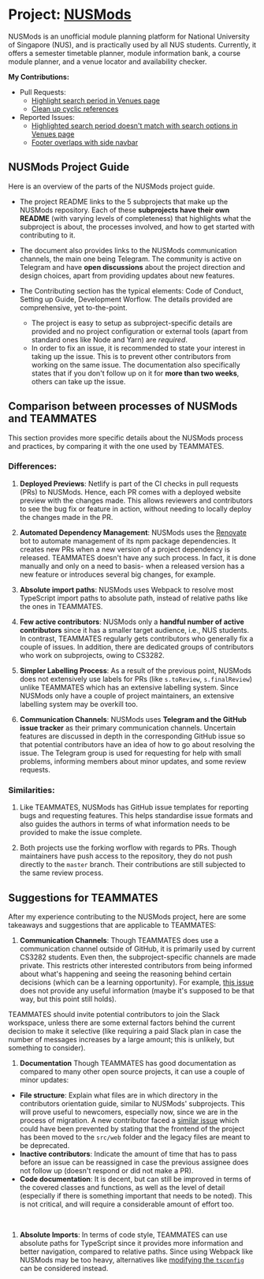 # Project: [NUSMods](https://github.com/nusmodifications/nusmods/)

NUSMods is an unofficial module planning platform for National University of Singapore (NUS), and is practically used by all NUS students. Currently, it offers a semester timetable planner, module information bank, a course module planner, and a venue locator and availability checker.

**My Contributions:**
- Pull Requests:
	- [Highlight search period in Venues page](https://github.com/nusmodifications/nusmods/pull/1583)
	- [Clean up cyclic references](https://github.com/nusmodifications/nusmods/pull/1636)
- Reported Issues:
	- [Highlighted search period doesn't match with search options in Venues page](https://github.com/nusmodifications/nusmods/issues/1647)
	- [Footer overlaps with side navbar](https://github.com/nusmodifications/nusmods/issues/1646)

## NUSMods Project Guide

Here is an overview of the parts of the NUSMods project guide.

- The project README links to the 5 subprojects that make up the NUSMods repository. Each of these **subprojects have their own README** (with varying levels of completeness) that highlights what the subproject is about, the processes involved, and how to get started with contributing to it.

- The document also provides links to the NUSMods communication channels, the main one being Telegram. The community is active on Telegram and have **open discussions** about the project direction and design choices, apart from providing updates about new features.

- The Contributing section has the typical elements: Code of Conduct, Setting up Guide, Development Worflow. The details provided are comprehensive, yet to-the-point.
	- The project is easy to setup as subproject-specific details are provided and no project configuration or external tools (apart from standard ones like Node and Yarn) are _required_.
	- In order to fix an issue, it is recommended to state your interest in taking up the issue. This is to prevent other contributors from working on the same issue. The documentation also specifically states that if you don't follow up on it for **more than two weeks**, others can take up the issue.

## Comparison between processes of NUSMods and TEAMMATES

This section provides more specific details about the NUSMods process and practices, by comparing it with the one used by TEAMMATES.

### Differences:

1. **Deployed Previews**: Netlify is part of the CI checks in pull requests (PRs) to NUSMods. Hence, each PR comes with a deployed website preview with the changes made. This allows reviewers and contributors to see the bug fix or feature in action, without needing to locally deploy the changes made in the PR.

1. **Automated Dependency Management**: NUSMods uses the [Renovate](https://github.com/marketplace/renovate) bot to automate management of its npm package dependencies. It creates new PRs when a new version of a project dependency is released. TEAMMATES doesn't have any such process. In fact, it is done manually and only on a need to basis- when a released version has a new feature or introduces several big changes, for example.  

1. **Absolute import paths**: NUSMods uses Webpack to resolve most TypeScript import paths to absolute path, instead of relative paths like the ones in TEAMMATES.

1. **Few active contributors**: NUSMods only a **handful number of active contributors** since it has a smaller target audience, i.e., NUS students.  In contrast, TEAMMATES regularly gets contributors who generally fix a couple of issues. In addition, there are dedicated groups of contributors who work on subprojects, owing to CS3282.

1. **Simpler Labelling Process**: As a result of the previous point, NUSMods does not extensively use labels for PRs (like `s.toReview`, `s.finalReview`) unlike TEAMMATES which has an extensive labelling system. Since NUSMods only have a couple of project maintainers, an extensive labelling system may be overkill too.

1. **Communication Channels**: NUSMods uses **Telegram and the GitHub issue tracker** as their primary communication channels. Uncertain features are discussed in depth in the corresponding GitHub issue so that potential contributors have an idea of how to go about resolving the issue. The Telegram group is used for requesting for help with small problems, informing members about minor updates, and some review requests.  

### Similarities:

1. Like TEAMMATES, NUSMods has GitHub issue templates for reporting bugs and requesting features. This helps standardise issue formats and also guides the authors in terms of what  information needs to be provided to make the issue complete.

1. Both projects use the forking worflow with regards to PRs. Though maintainers have push access to the repository, they do not push directly to the `master` branch. Their contributions are still subjected to the same review process.

## Suggestions for TEAMMATES

After my experience contributing to the NUSMods project, here are some takeaways and suggestions that are applicable to TEAMMATES:

1. **Communication Channels**: Though TEAMMATES does use a communication channel outside of GitHub, it is primarily used by current CS3282 students. Even then, the subproject-specific channels are made private. This restricts other interested contributors from being informed about what's happening and seeing the reasoning behind certain decisions (which can be a learning opportunity). For example, [this issue](https://github.com/TEAMMATES/teammates-ops/issues/3) does not provide any useful information (maybe it's supposed to be that way, but this point still holds).

  TEAMMATES should invite potential contributors to join the Slack workspace, unless there are some external factors behind the current decision to make it selective (like requiring a paid Slack plan in case the number of messages increases by a large amount; this is unlikely, but something to consider).

1. **Documentation** Though TEAMMATES has good documentation as compared to many other open source projects, it can use a couple of minor updates:
  - **File structure**: Explain what files are in which directory in the contributors orientation guide, similar to NUSMods' subprojects. This will prove useful to newcomers, especially now, since we are in the process of migration. A new contributor faced a [similar issue](https://github.com/TEAMMATES/teammates/pull/9602#pullrequestreview-218052367) which could have been prevented by stating that the frontend of the project has been moved to the `src/web` folder and the legacy files are meant to be deprecated.
  - **Inactive contributors**: Indicate the amount of time that has to pass before an issue can be reassigned in case the previous assignee does not follow up (doesn't respond or did not make a PR).
  - **Code documentation**: It is decent, but can still be improved in terms of the covered classes and functions, as well as the level of detail (especially if there is something important that needs to be noted). This is not critical, and will require a considerable amount of effort too.
<br/>

1. **Absolute Imports**: In terms of code style, TEAMMATES can use absolute paths for TypeScript since it provides more information and better navigation, compared to relative paths. Since using Webpack like NUSMods may be too heavy, alternatives like [modifying the `tsconfig`](https://medium.com/@adrianfaciu/use-absolute-paths-for-module-imports-6e5ee9e94161) can be considered instead.
